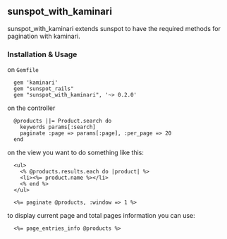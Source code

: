 ## sunspot_with_kaminari

sunspot_with_kaminari extends sunspot to have the required methods for pagination with kaminari.

### Installation & Usage

on `Gemfile`

      gem 'kaminari'
      gem "sunspot_rails"
      gem "sunspot_with_kaminari", '~> 0.2.0'
      
on the controller

      @products ||= Product.search do
        keywords params[:search]
        paginate :page => params[:page], :per_page => 20
      end
      
on the view you want to do something like this:
      
      <ul>
        <% @products.results.each do |product| %>
        <li><%= product.name %></li>
        <% end %>
      </ul>
      
      <%= paginate @products, :window => 1 %>
      
to display current page and total pages information you can use:

      <%= page_entries_info @products %>